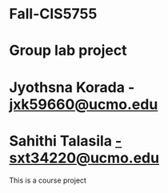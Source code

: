# Fall-CIS5755
# Group lab project
# Jyothsna Korada - jxk59660@ucmo.edu
# Sahithi Talasila -sxt34220@ucmo.edu

This is a course project
